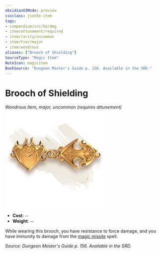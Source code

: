 ```yaml
---
obsidianUIMode: preview
cssclass: json5e-item
tags:
- compendium/src/5e/dmg
- item/attunement/required
- item/rarity/uncommon
- item/tier/major
- item/wondrous
aliases: ["Brooch of Shielding"]
SourceType: "Magic Item"
NoteIcon: magicitem
BookSource: "Dungeon Master's Guide p. 156. Available in the SRD."
---
```

# Brooch of Shielding
*Wondrous Item, major, uncommon (requires attunement)*  
![](https://raw.githubusercontent.com/5etools-mirror-2/5etools-img/main/items/DMG/Brooch%20of%20Shielding.webp#right)  

- **Cost**: ⏤
- **Weight**: ⏤

While wearing this brooch, you have resistance to force damage, and you have immunity to damage from the [magic missile](/2-Mechanics/CLI/spells/magic-missile.md) spell.

*Source: Dungeon Master's Guide p. 156. Available in the SRD.*